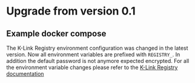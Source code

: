 # Upgrade from version 0.1


## Example docker compose

The K-Link Registry environment configuration was changed in the latest version. 
Now all environment variables are prefixed with `REGISTRY_`. In addition the
default password is not anymore expected encrypted. For all the environment
variable changes please refer to the
[K-Link Registry documentation](https://github.com/k-box/k-link-registry)